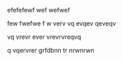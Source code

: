 efefefewf
wef
wefwef


few
fwefwe
f
w
verv
vq
evqev
qeveqv

vq
vrevr
ever
vrevrvreqvq



q
vqervrer
grfdbnn
tr
nrwnrwn
